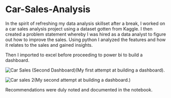 # Car-Sales-Analysis
In the spirit of refreshing my data analysis skillset after a break, I worked on a car sales analysis project using a dataset gotten from Kaggle.
I then created a problem statement whereby I was hired as a data analyst to figure out how to improve the sales. 
Using python I analyzed the features and how it relates to the sales and gained insights.

Then I imported to excel before proceeding to power bi to build a dashboard.



![Car Sales (Second Dashboard)](https://github.com/Noorah-hub/Car-Sales-Analysis/assets/109756470/8afcd330-803b-41a5-b9b2-1c464b0af32c)(My first attempt at building a dashboard).




![Car sales 2](https://github.com/Noorah-hub/Car-Sales-Analysis/assets/109756470/277f70f7-3f9f-49f3-820c-eeed6b1a4c8e)(My second attempt at building a dashboard.)



Recommendations were duly noted and documented in the notebook.
